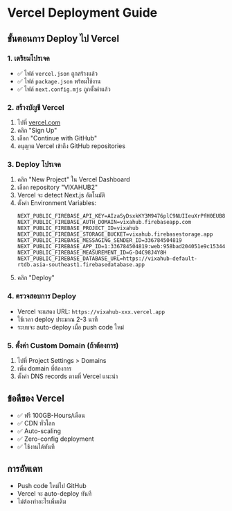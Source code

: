 # Vercel Deployment Guide

## ขั้นตอนการ Deploy ไป Vercel

### 1. เตรียมโปรเจค
- ✅ ไฟล์ `vercel.json` ถูกสร้างแล้ว
- ✅ ไฟล์ `package.json` พร้อมใช้งาน
- ✅ ไฟล์ `next.config.mjs` ถูกตั้งค่าแล้ว

### 2. สร้างบัญชี Vercel
1. ไปที่ [vercel.com](https://vercel.com)
2. คลิก "Sign Up" 
3. เลือก "Continue with GitHub"
4. อนุญาต Vercel เข้าถึง GitHub repositories

### 3. Deploy โปรเจค
1. คลิก "New Project" ใน Vercel Dashboard
2. เลือก repository "VIXAHUB2"
3. Vercel จะ detect Next.js อัตโนมัติ
4. ตั้งค่า Environment Variables:
   ```
   NEXT_PUBLIC_FIREBASE_API_KEY=AIzaSyDsxkKY3M9476plC9NUIIeuXrPfH0EUB8Y
   NEXT_PUBLIC_FIREBASE_AUTH_DOMAIN=vixahub.firebaseapp.com
   NEXT_PUBLIC_FIREBASE_PROJECT_ID=vixahub
   NEXT_PUBLIC_FIREBASE_STORAGE_BUCKET=vixahub.firebasestorage.app
   NEXT_PUBLIC_FIREBASE_MESSAGING_SENDER_ID=336784504819
   NEXT_PUBLIC_FIREBASE_APP_ID=1:336784504819:web:958bad204051e9c1534486
   NEXT_PUBLIC_FIREBASE_MEASUREMENT_ID=G-D4C98J4Y8H
   NEXT_PUBLIC_FIREBASE_DATABASE_URL=https://vixahub-default-rtdb.asia-southeast1.firebasedatabase.app
   ```
5. คลิก "Deploy"

### 4. ตรวจสอบการ Deploy
- Vercel จะแสดง URL: `https://vixahub-xxx.vercel.app`
- ใช้เวลา deploy ประมาณ 2-3 นาที
- ระบบจะ auto-deploy เมื่อ push code ใหม่

### 5. ตั้งค่า Custom Domain (ถ้าต้องการ)
1. ไปที่ Project Settings > Domains
2. เพิ่ม domain ที่ต้องการ
3. ตั้งค่า DNS records ตามที่ Vercel แนะนำ

## ข้อดีของ Vercel
- ✅ ฟรี 100GB-Hours/เดือน
- ✅ CDN ทั่วโลก
- ✅ Auto-scaling
- ✅ Zero-config deployment
- ✅ ใช้งานได้ทันที

## การอัพเดท
- Push code ใหม่ไป GitHub
- Vercel จะ auto-deploy ทันที
- ไม่ต้องทำอะไรเพิ่มเติม


